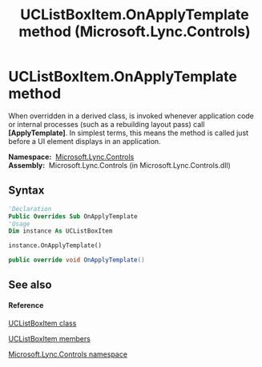 ﻿---
title: UCListBoxItem.OnApplyTemplate method  (Microsoft.Lync.Controls)
TOCTitle: 'OnApplyTemplate method '
ms:assetid: M:Microsoft.Lync.Controls.UCListBoxItem.OnApplyTemplate_DI_3_UC_OCS14MrefLyncWPF
ms:mtpsurl: https://msdn.microsoft.com/en-us/library/microsoft.lync.controls.uclistboxitem.onapplytemplate_di_3_uc_ocs14mreflyncwpf(v=office.15)
ms:contentKeyID: 48591217
ms.date: 07/28/2014
mtps_version: v=office.15
f1_keywords:
- Microsoft.Lync.Controls.UCListBoxItem.OnApplyTemplate
dev_langs:
- CSharp
- JScript
- VB
- other
---

# UCListBoxItem.OnApplyTemplate method

When overridden in a derived class, is invoked whenever application code or internal processes (such as a rebuilding layout pass) call **\[ApplyTemplate\]**. In simplest terms, this means the method is called just before a UI element displays in an application.

**Namespace:**  [Microsoft.Lync.Controls](microsoft-lync-controls-namespace_1.md)  
**Assembly:**  Microsoft.Lync.Controls (in Microsoft.Lync.Controls.dll)

## Syntax

``` vb
'Declaration
Public Overrides Sub OnApplyTemplate
'Usage
Dim instance As UCListBoxItem

instance.OnApplyTemplate()
```

``` csharp
public override void OnApplyTemplate()
```

## See also

#### Reference

[UCListBoxItem class](uclistboxitem-class-microsoft-lync-controls_1.md)

[UCListBoxItem members](uclistboxitem-members-microsoft-lync-controls_1.md)

[Microsoft.Lync.Controls namespace](microsoft-lync-controls-namespace_1.md)


